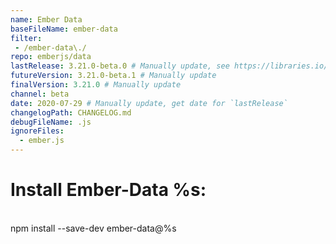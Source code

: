 ```yaml
---
name: Ember Data
baseFileName: ember-data
filter:
 - /ember-data\./
repo: emberjs/data
lastRelease: 3.21.0-beta.0 # Manually update, see https://libraries.io/npm/ember-data throughout
futureVersion: 3.21.0-beta.1 # Manually update
finalVersion: 3.21.0 # Manually update
channel: beta
date: 2020-07-29 # Manually update, get date for `lastRelease` 
changelogPath: CHANGELOG.md
debugFileName: .js
ignoreFiles:
  - ember.js
---
```

# Install Ember-Data %s:
<br>
npm install --save-dev ember-data@%s
